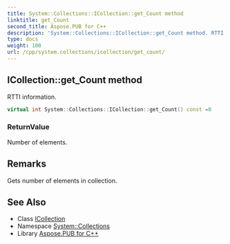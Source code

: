 ```yaml
---
title: System::Collections::ICollection::get_Count method
linktitle: get_Count
second_title: Aspose.PUB for C++
description: 'System::Collections::ICollection::get_Count method. RTTI information in C++.'
type: docs
weight: 100
url: /cpp/system.collections/icollection/get_count/
---
```

## ICollection::get_Count method


RTTI information.

```cpp
virtual int System::Collections::ICollection::get_Count() const =0
```


### ReturnValue

Number of elements.
## Remarks


Gets number of elements in collection. 
## See Also

* Class [ICollection](../)
* Namespace [System::Collections](../../)
* Library [Aspose.PUB for C++](../../../)
